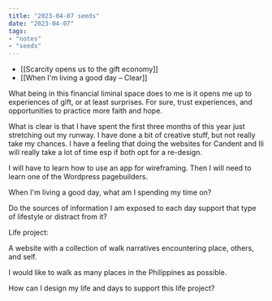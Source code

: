 ```yaml
---
title: "2023-04-07 seeds"
date: "2023-04-07"
tags:
- "notes"
- "seeds"
---
```


- [[Scarcity opens us to the gift economy]]
- [[When I'm living a good day – Clear]]

What being in this financial liminal space does to me is it opens me up to experiences of gift, or at least surprises. For sure, trust experiences, and opportunities to practice more faith and hope.

What is clear is that I have spent the first three months of this year just stretching out my runway. I have done a bit of creative stuff, but not really take my chances. I have a feeling that doing the websites for Candent and Ili will really take a lot of time esp if both opt for a re-design.

I will have to learn how to use an app for wireframing. Then I will need to learn one of the Wordpress pagebuilders.

When I'm living a good day, what am I spending my time on?

Do the sources of information I am exposed to each day support that type of lifestyle or distract from it?

Life project:

A website with a collection of walk narratives encountering place, others, and self.

I would like to walk as many places in the Philippines as possible.

How can I design my life and days to support this life project?